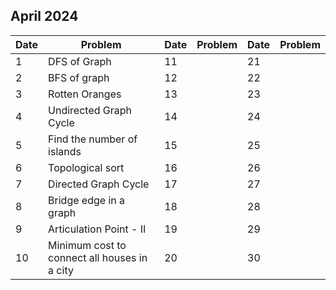 ## April 2024

| Date | Problem                                      | Date | Problem | Date | Problem |
| ---- | -------------------------------------------- | ---- | ------- | ---- | ------- |
| 1    | DFS of Graph                                 | 11   |         | 21   |         |
| 2    | BFS of graph                                 | 12   |         | 22   |         |
| 3    | Rotten Oranges                               | 13   |         | 23   |         |
| 4    | Undirected Graph Cycle                       | 14   |         | 24   |         |
| 5    | Find the number of islands                   | 15   |         | 25   |         |
| 6    | Topological sort                             | 16   |         | 26   |         |
| 7    | Directed Graph Cycle                         | 17   |         | 27   |         |
| 8    | Bridge edge in a graph                       | 18   |         | 28   |         |
| 9    | Articulation Point - II                      | 19   |         | 29   |         |
| 10   | Minimum cost to connect all houses in a city | 20   |         | 30   |         |
